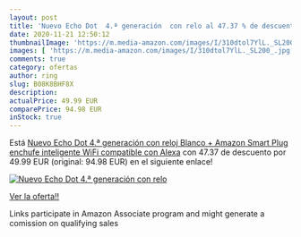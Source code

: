 ```yaml
---
layout: post
title: 'Nuevo Echo Dot  4.ª generación  con relo al 47.37 % de descuento'
date: 2020-11-21 12:50:12
thumbnailImage: 'https://m.media-amazon.com/images/I/310dtol7YlL._SL200_.jpg'
images: [ 'https://m.media-amazon.com/images/I/310dtol7YlL._SL200_.jpg' ]
comments: true
category: ofertas
author: ring
slug: B08K8BHF8X
description:
actualPrice: 49.99 EUR
comparePrice: 94.98 EUR
inStock: true
---
```


Está [Nuevo Echo Dot  4.ª generación  con reloj  Blanco + Amazon Smart Plug  enchufe inteligente WiFi   compatible con Alexa](https://www.amazon.es/dp/B08K8BHF8X/?tag=tolees-21) con 47.37 de descuento por 49.99 EUR (original: 94.98 EUR) en el siguiente enlace!

[![Nuevo Echo Dot  4.ª generación  con relo](https://m.media-amazon.com/images/I/310dtol7YlL._SL200_.jpg)](https://www.amazon.es/dp/B08K8BHF8X/?tag=tolees-21)

[Ver la oferta!!](https://www.amazon.es/dp/B08K8BHF8X/?tag=tolees-21)

Links participate in Amazon Associate program and might generate a comission on qualifying sales


